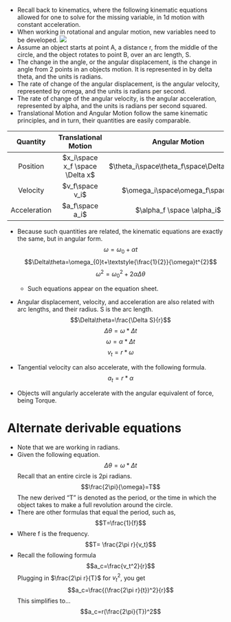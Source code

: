 - Recall back to kinematics, where the following kinematic equations allowed for one to solve for the missing variable, in 1d motion with constant acceleration. 
- When working in rotational and angular motion, new variables need to be developed.
![](angulardisplacementconceptual1.png)
- Assume an object starts at point A, a distance r, from the middle of the circle, and the object rotates to point B, over an arc length, S.
- The change in the angle, or the angular displacement, is the change in angle from 2 points in an objects motion. It is represented in by delta theta, and the units is radians.
- The rate of change of the angular displacement, is the angular velocity, represented by omega, and the units is radians per second.
- The rate of change of the angular velocity, is the angular acceleration, represented by alpha, and the units is radians per second squared.
- Translational Motion and Angular Motion follow the same kinematic principles, and in turn, their quantities are easily comparable.

|   Quantity   |      Translational Motion       |               Angular Motion               |
| :----------: | :-----------------------------: | :----------------------------------------: |
|   Position   | $x_i\space x_f \space \Delta x$ | $\theta_i\space\theta_f\space\Delta\theta$ |
|   Velocity   |         $v_f\space v_i$         |       $\omega_i\space\omega_f\space$       |
| Acceleration |         $a_f\space a_i$         |         $\alpha_f \space \alpha_i$         |
- Because such quantities are related, the kinematic equations are exactly the same, but in angular form.
  $$\omega=\omega_{0}+\alpha t$$$$\Delta\theta=\omega_{0}t+\textstyle{\frac{1}{2}}{\omega}t^{2}$$ $$\omega^{2}=\omega_{0}^{2}+2\alpha\Delta\theta$$
  - Such equations appear on the equation sheet.
- Angular displacement, velocity, and acceleration are also related with arc lengths, and their radius. S is the arc length.
  $$\Delta\theta=\frac{\Delta S}{r}$$
  $$\Delta\theta=\omega *\Delta t$$
  $$\omega=\alpha*\Delta t$$
  $$v_t=r*\omega$$
  
- Tangential velocity can also accelerate, with the following formula.
$$a_t=r*\alpha$$
- Objects will angularly accelerate with the angular equivalent of force, being Torque. 
# Alternate derivable equations
- Note that we are working in radians.
- Given the following equation.
 $$\Delta\theta=\omega *\Delta t$$Recall that an entire circle is 2pi radians.
 $$\frac{2\pi}{\omega}=T$$
 The new derived “T” is denoted as the period, or the time in which the object takes to make a full revolution around the circle.
 - There are other formulas that equal the period, such as,
$$T=\frac{1}{f}$$
- Where f is the frequency.
$$T= \frac{2\pi r}{v_t}$$
- Recall the following formula
  $$a_c=\frac{v_t^2}{r}$$
  Plugging in $\frac{2\pi r}{T}$ for $v^2_t$, you get
 $$a_c=\frac{(\frac{2\pi r}{t})^2}{r}$$
 This simplifies to…
$$a_c=r(\frac{2\pi}{T})^2$$

 